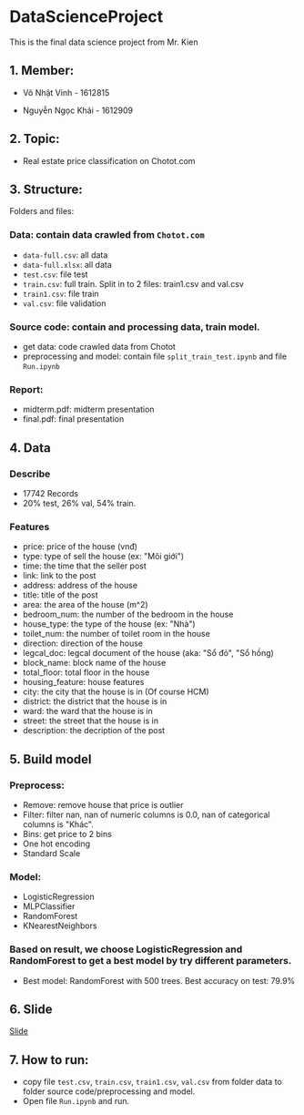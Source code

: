 # DataScienceProject
This is the final data science project from Mr. Kien

## 1. Member:
- Võ Nhật Vinh - 1612815

- Nguyễn Ngọc Khải - 1612909

## 2. Topic:
- Real estate price classification on Chotot.com

## 3. Structure:

Folders and files:

### Data: contain data crawled from `Chotot.com`
+ `data-full.csv`: all data
+ `data-full.xlsx`: all data
+ `test.csv`: file test
+ `train.csv`: full train. Split in to 2 files: train1.csv and val.csv
+ `train1.csv`: file train
+ `val.csv`: file validation

### Source code: contain  and processing data, train model.
+ get data: code crawled data from Chotot
+ preprocessing and model: contain file `split_train_test.ipynb` and file `Run.ipynb`

### Report: 
+ midterm.pdf: midterm presentation
+ final.pdf: final presentation

## 4. Data
### Describe
+ 17742 Records
+ 20% test, 26% val, 54% train.

### Features
+ price: price of the house (vnđ)
+ type: type of sell the house (ex: "Môi giới")
+ time: the time that the seller post
+ link: link to the post
+ address: address of the house
+ title: title of the post
+ area: the area of the house (m^2)
+ bedroom_num: the number of the bedroom in the house
+ house_type: the type of the house (ex: "Nhà")
+ toilet_num: the number of toilet room in the house
+ direction: direction of the house
+ legcal_doc: legcal document of the house (aka: "Sổ đỏ", "Sổ hồng)
+ block_name: block name of the house
+ total_floor: total floor in the house
+ housing_feature: house features
+ city: the city that the house is in (Of course HCM)
+ district:  the district that the house is in
+ ward: the ward that the house is in
+ street: the street that the house is in
+ description: the decription of the post

## 5. Build model
### Preprocess:
+ Remove: remove house that price is outlier 
+ Filter: filter nan, nan of numeric columns is 0.0, nan of categorical columns is "Khác".
+ Bins: get price to 2 bins
+ One hot encoding
+ Standard Scale

### Model:
+ LogisticRegression
+ MLPClassifier
+ RandomForest
+ KNearestNeighbors

### Based on result, we choose LogisticRegression and RandomForest to get a best model by try different parameters.
+ Best model: RandomForest with 500 trees. Best accuracy on test: 79.9%

## 6. Slide
[Slide](https://docs.google.com/presentation/d/1pgf8lBspJV1ksI9G-cnYnLVxSn213nCMq72PPqCSL7I/edit#slide=id.p)


## 7. How to run:
- copy file `test.csv`, `train.csv`, `train1.csv`, `val.csv` from folder data to folder source code/preprocessing and model.
- Open file `Run.ipynb` and run.

